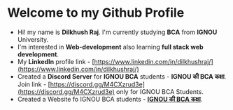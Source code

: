 # Welcome to my Github Profile
- Hi! my name is **Dilkhush Raj**. I'm currently studying **BCA** from **IGNOU** University.
- I'm interested in **Web-development** also learning **full stack web development**.
- My **LinkedIn** profile link - [https://www.linkedin.com/in/dilkhushraj/](https://www.linkedin.com/in/dilkhushraj/)
- Created a **Discord Server** for **IGNOU BCA** students - **IGNOU की BCA कक्षा**. Join link - [https://discord.gg/M4CXzrud3e](https://discord.gg/M4CXzrud3e) only for IGNOU BCA Students.
- Created a Website fo IGNOU BCA students - [**IGNOU की BCA कक्षा**](https://bcaclub.vercel.app).
